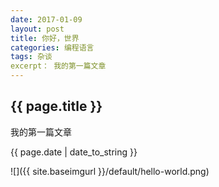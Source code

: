 ```yaml
---
date: 2017-01-09
layout: post
title: 你好，世界
categories: 编程语言
tags: 杂谈
excerpt： 我的第一篇文章
---
```


<h2>{{ page.title }}</h2>
<p>我的第一篇文章</p>
<p>{{ page.date | date_to_string }}</p>
![]({{ site.baseimgurl }}/default/hello-world.png)